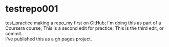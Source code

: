 # testrepo001
test_practice making a repo_my first on GitHub;
I'm doing this as part of a Coursera course;
This is a second edit for practice;
This is the third edit, or commit.  
I've published this as a gh pages project.


